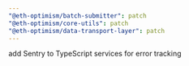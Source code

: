 ```yaml
---
"@eth-optimism/batch-submitter": patch
"@eth-optimism/core-utils": patch
"@eth-optimism/data-transport-layer": patch
---
```


add Sentry to TypeScript services for error tracking
